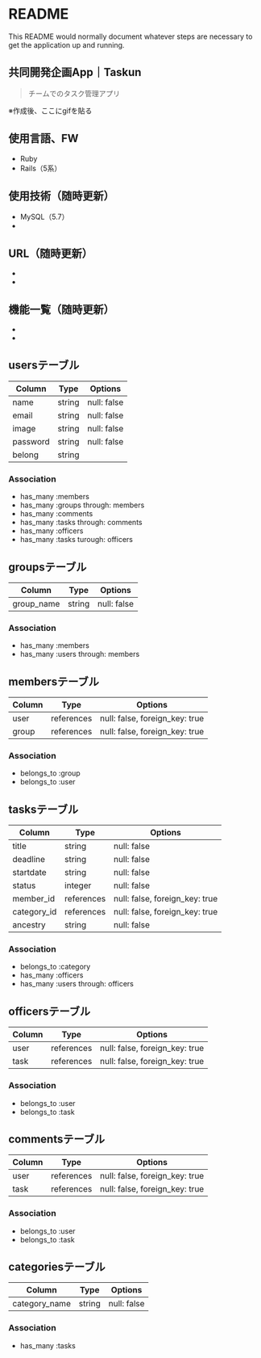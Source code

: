# README

This README would normally document whatever steps are necessary to get the
application up and running.

## 共同開発企画App｜Taskun
>チームでのタスク管理アプリ

※作成後、ここにgifを貼る

## 使用言語、FW

- Ruby
- Rails（5系）

## 使用技術（随時更新）

- MySQL（5.7）
- 

## URL（随時更新）

- 
-

## 機能一覧（随時更新）

- 
-
## usersテーブル

|Column|Type|Options|
|------|----|-------|
|name|string|null: false|
|email|string|null: false|
|image|string|null: false|
|password|string|null: false|
|belong|string|

### Association
- has_many :members
- has_many :groups through: members
- has_many :comments
- has_many :tasks through: comments
- has_many :officers
- has_many :tasks turough: officers

## groupsテーブル

|Column|Type|Options|
|------|----|-------|
|group_name|string|null: false|

### Association
- has_many :members
- has_many :users through: members


## membersテーブル

|Column|Type|Options|
|------|----|-------|
|user|references|null: false, foreign_key: true|
|group|references|null: false, foreign_key: true|

### Association
- belongs_to :group
- belongs_to :user

## tasksテーブル

|Column|Type|Options|
|------|----|-------|
|title|string|null: false|
|deadline|string|null: false|
|startdate|string|null: false|
|status|integer|null: false|
|member_id|references|null: false, foreign_key: true|
|category_id|references|null: false, foreign_key: true|
|ancestry|string|null: false|

### Association
- belongs_to :category
- has_many :officers
- has_many :users through: officers


## officersテーブル

|Column|Type|Options|
|------|----|-------|
|user|references|null: false, foreign_key: true|
|task|references|null: false, foreign_key: true|

### Association
- belongs_to :user
- belongs_to :task


## commentsテーブル

|Column|Type|Options|
|------|----|-------|
|user|references|null: false, foreign_key: true|
|task|references|null: false, foreign_key: true|

### Association
- belongs_to :user
- belongs_to :task

## categoriesテーブル

|Column|Type|Options|
|------|----|-------|
|category_name|string|null: false|

### Association
- has_many :tasks 